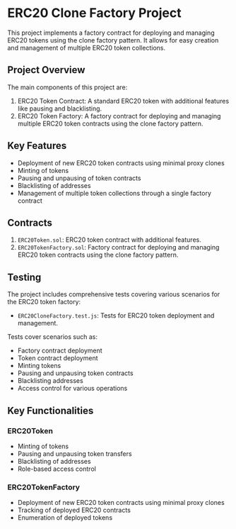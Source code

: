 # ERC20 Clone Factory Project

This project implements a factory contract for deploying and managing ERC20 tokens using the clone factory pattern. It allows for easy creation and management of multiple ERC20 token collections.

## Project Overview

The main components of this project are:

1. ERC20 Token Contract: A standard ERC20 token with additional features like pausing and blacklisting.
2. ERC20 Token Factory: A factory contract for deploying and managing multiple ERC20 token contracts using the clone factory pattern.

## Key Features

- Deployment of new ERC20 token contracts using minimal proxy clones
- Minting of tokens
- Pausing and unpausing of token contracts
- Blacklisting of addresses
- Management of multiple token collections through a single factory contract

## Contracts

1. `ERC20Token.sol`: ERC20 token contract with additional features.
2. `ERC20TokenFactory.sol`: Factory contract for deploying and managing ERC20 token contracts using the clone factory pattern.

## Testing

The project includes comprehensive tests covering various scenarios for the ERC20 token factory:

- `ERC20CloneFactory.test.js`: Tests for ERC20 token deployment and management.

Tests cover scenarios such as:
- Factory contract deployment
- Token contract deployment
- Minting tokens
- Pausing and unpausing token contracts
- Blacklisting addresses
- Access control for various operations

## Key Functionalities

### ERC20Token
- Minting of tokens
- Pausing and unpausing token transfers
- Blacklisting of addresses
- Role-based access control

### ERC20TokenFactory
- Deployment of new ERC20 token contracts using minimal proxy clones
- Tracking of deployed ERC20 contracts
- Enumeration of deployed tokens


